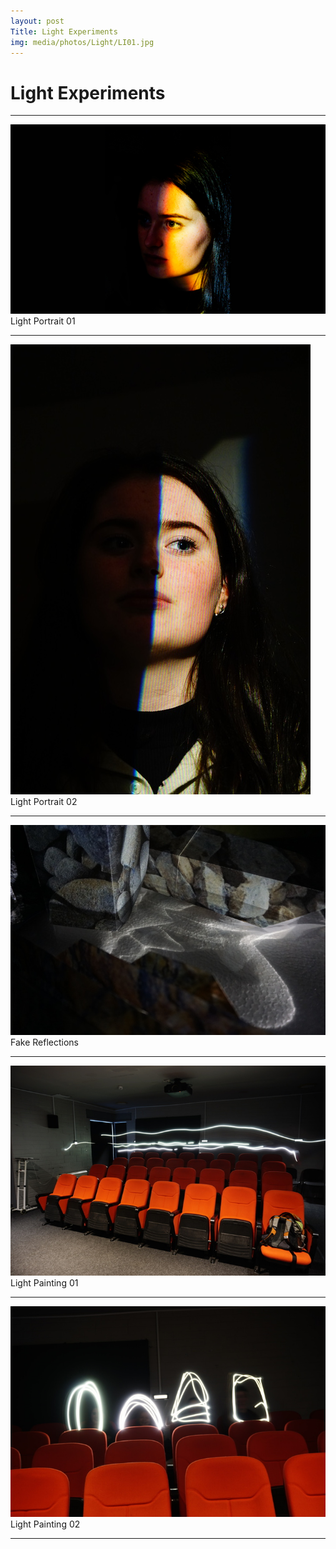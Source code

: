 ```yaml
---
layout: post
Title: Light Experiments
img: media/photos/Light/LI01.jpg
---
```


# Light Experiments

---

![Picture](media/photos/Light/LI01.jpg)
 Light Portrait 01

---

![Picture](media/photos/Light/LI02.jpg)
 Light Portrait 02

---

![Picture](media/photos/Light/LI03.jpg)
 Fake Reflections

---

![Picture](media/photos/Light/LI04.jpg)
 Light Painting 01

---

![Picture](media/photos/Light/LI05.jpg)
 Light Painting 02

---
